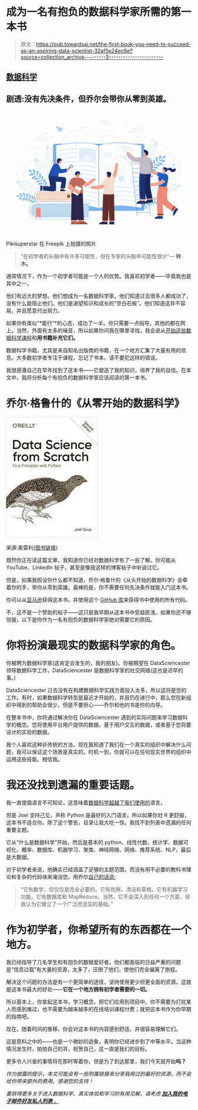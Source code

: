 # 成为一名有抱负的数据科学家所需的第一本书

> 原文：<https://pub.towardsai.net/the-first-book-you-need-to-succeed-as-an-aspiring-data-scientist-32af5e24ec6e?source=collection_archive---------3----------------------->

## [数据科学](https://towardsai.net/p/category/data-science)

## 剧透:没有先决条件，但乔尔会带你从零到英雄。

![](img/b588d3e09f8c02223900a20e407b37b0.png)

Pikisuperstar 在 Freepik 上拍摄的照片

> “在初学者的头脑中有许多可能性，但在专家的头脑中可能性很少”― **铃木。**

通常情况下，作为一个初学者可能是一个人的优势。我喜欢初学者——毕竟我也是其中之一。

他们有远大的梦想。他们想成为一名数据科学家。他们知道过去很多人都成功了，没有什么能阻止他们。他们是渴望知识和成长的“空白石板”。他们知道这并不容易，并且愿意付出努力。

如果你有类似“*能行”*的心态，成功了一半。你只需要一点指导，其他的都在网上。当然，外面有太多的噪音，所以如果你问我在哪里寻找，我会说从[开始这些数据科学课程](https://towardsdatascience.com/the-4-must-learn-data-science-courses-for-absolute-beginners-9268fd11054c)和**用书籍补充它们。**

数据科学书籍，尤其是来自知名出版商的书籍，在一个地方汇集了大量有用的信息。大多数初学者专注于课程，忘记了书本。请不要犯这样的错误。

我很感激自己在早年找到了这本书——它塑造了我的知识，培养了我的自信。在本文中，我将分析每个有抱负的数据科学家应该阅读的第一本书。

# 乔尔·格鲁什的《从零开始的数据科学》

![](img/7e15df3207b146444d10abf7e82121a3.png)

来源:奥雷利[(图书链接)](https://amzn.to/3KSeEW1)

既然你正在读这篇文章，我知道你已经对数据科学有了一些了解。你可能从 YouTube、LinkedIn 帖子，甚至是像我这样的博客帖子中听说过它。

但是，如果我假设你什么都不知道，乔尔·格鲁什的《从头开始的数据科学》会牵着你的手，带你从零到英雄。最棒的是，你不需要任何先决条件就能入门这本书。

你可以从[亚马逊](https://amzn.to/3KSeEW1)获得这本书，并使用这个 [GitHub 库](https://github.com/joelgrus/data-science-from-scratch)来获得书中使用的所有代码。

不，这不是一个赞助的帖子——这只是我早期从这本书中受益匪浅。如果你还不够信服，以下是你作为一名有抱负的数据科学家绝对需要它的原因。

# 你将扮演最现实的数据科学家的角色。

你被聘为数据科学家(这肯定会发生的，我的朋友)。你被期望在 DataSciencester 领导数据科学工作，DataSciencester 是数据科学家的社交网络(这也是迟早的事。)

DataSciencester 过去没有在构建数据科学实践方面投入太多，所以这将是您的工作。有时，如果数据科学转型是最近才开始的，并且仍在进行中，那么您在新组织中得到的帮助会很少。但是不要担心——乔尔和他的书是你的向导。

在整本书中，你将通过解决你在 DataSciencester 遇到的实际问题来学习数据科学的概念。您将使用平台用户提供的数据，基于用户交互的数据，或者基于您将要设计的实验的数据。

我个人喜欢这种非传统的方法。现在我知道了我们在一个真实的组织中解决什么问题，我可以保证这个场景是真实的。时机一到，你就可以在任何现实世界的组织中运用这些技能。相信我。

# 我还没找到遗漏的重要话题。

我一直提倡语言不可知论，这意味着[数据科学超越了我们使用的](https://towardsdatascience.com/programming-for-data-science-how-to-learn-just-enough-in-weeks-7e62f3aa9b8a)语言。

但是 Joel 坚持己见，声称 Python 是最好的入门语言。所以如果你对 R 更舒服，这本书不适合你。除了这个警告，目录让我大吃一惊。我找不到列表中遗漏的任何重要主题。

它从“什么是数据科学”开始，然后是基本的 python、线性代数、统计学、数据可视化、概率、数据库、机器学习、聚类、神经网络、网络、推荐系统、NLP，最后是大数据。

对于初学者来说，他确实已经涵盖了足够的主题范围，而没有用不必要的教科书理论和复杂的代码块来淹没您。用乔尔[自己的话说:](https://joelgrus.com/2015/04/26/data-science-from-scratch-first-principles-with-python/)

> “它有数学，但仅仅是完全必要的。它有刮擦，清洁和蒙格。它有机器学习功能。它有数据库和 MapReduce。当然，它不会深入到任何一个方面，但我认为它建立了一个广泛而坚实的基础。”

# 作为初学者，你希望所有的东西都在一个地方。

我已经指导了几名学生和有抱负的数据爱好者。他们都面临的日益严重的问题是“信息过载”有大量的资源，太多了，压倒了他们，使他们完全偏离了旅程。

解决这个问题的办法是有一个更简单的途径，坚持使用更少但更全面的资源。这就是这本书最大的好处——**它在一个地方拥有初学者需要的一切。**

所以基本上，你拿起这本书，学习概念，把它们应用到项目中。你不需要为打扰某人而感到难过，也不需要为越来越多的在线培训课程付费；就把这本书作为你早期的指南吧。

现在，随着时间的推移，你会对这本书的内容感到舒适，并很容易理解它们。

这是意料之中的——也是一个微妙的迹象，表明你已经进步到了中等水平。当这种情况发生时，拍拍自己的背，祝贺自己，这一直是我们的目标。

更多令人兴奋的事情将在那时等着你，但是为了到达那里，我们今天就开始**吗？**

*作为披露的提示，本文可能会有一些附属链接来分享我用过的最好的资源，而不会给你带来额外的费用。感谢您的支持！*

*要获得更多关于进入数据科学、真实体验和学习的有用见解，请考虑* [***加入我的电子邮件好友私人列表*** *。*](https://friends.arunnthevapalan.com/)